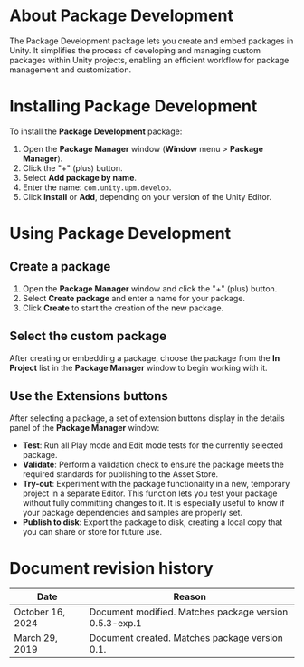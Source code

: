 # About Package Development

The Package Development package lets you create and embed packages in Unity. It simplifies the process of developing and managing custom packages within Unity projects, enabling an efficient workflow for package management and customization.

# Installing Package Development

To install the **Package Development** package:

1. Open the **Package Manager** window (**Window** menu > **Package Manager**).
2. Click the "+" (plus) button.
3. Select **Add package by name**.
4. Enter the name: `com.unity.upm.develop`.
5. Click **Install** or **Add**, depending on your version of the Unity Editor.

# Using Package Development

## Create a package

1. Open the **Package Manager** window and click the "+" (plus) button.
2. Select **Create package** and enter a name for your package.
3. Click **Create** to start the creation of the new package.
   
## Select the custom package

After creating or embedding a package, choose the package from the **In Project** list in the **Package Manager** window to begin working with it.

## Use the Extensions buttons

After selecting a package, a set of extension buttons display in the details panel of the **Package Manager** window:

* **Test**: Run all Play mode and Edit mode tests for the currently selected package.
* **Validate**: Perform a validation check to ensure the package meets the required standards for publishing to the Asset Store.
* **Try-out**: Experiment with the package functionality in a new, temporary project in a separate Editor. This function lets you test your package without fully committing changes to it. It is especially useful to know if your package dependencies and samples are properly set.
* **Publish to disk**: Export the package to disk, creating a local copy that you can share or store for future use.

# Document revision history
 
|Date|Reason|
|---|---|
|October 16, 2024|Document modified. Matches package version 0.5.3-exp.1|
|March 29, 2019|Document created. Matches package version 0.1.|
